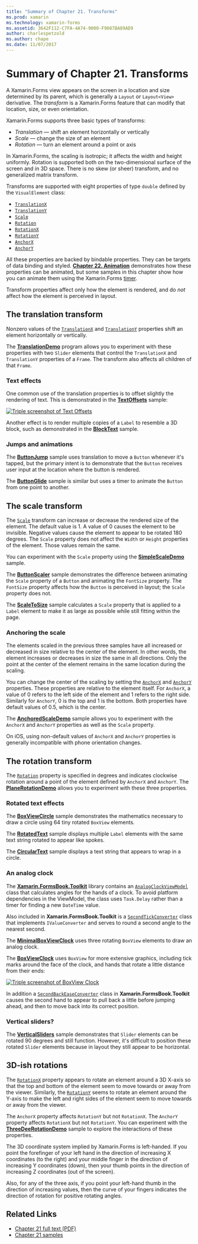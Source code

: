 ```yaml
---
title: "Summary of Chapter 21. Transforms"
ms.prod: xamarin
ms.technology: xamarin-forms
ms.assetid: 3642F112-C7FA-4A74-9000-F9087BA89AD9
author: charlespetzold
ms.author: chape
ms.date: 11/07/2017
---
```


# Summary of Chapter 21. Transforms

A Xamarin.Forms view appears on the screen in a location and size determined by its parent, which is generally a `Layout` or `Layout<View>` derivative. The *transform* is a Xamarin.Forms feature that can modify that location, size, or even orientation.

Xamarin.Forms supports three basic types of transforms:

- *Translation* &mdash; shift an element horizontally or vertically
- *Scale* &mdash; change the size of an element
- *Rotation* &mdash; turn an element around a point or axis

In Xamarin.Forms, the scaling is isotropic; it affects the width and height uniformly. Rotation is supported both on the two-dimensional surface of the screen and in 3D space. There is no skew (or sheer) transform, and no generalized matrix transform.

Transforms are supported with eight properties of type `double` defined by the `VisualElement` class:

- [`TranslationX`](https://developer.xamarin.com/api/property/Xamarin.Forms.VisualElement.TranslationX/)
- [`TranslationY`](https://developer.xamarin.com/api/property/Xamarin.Forms.VisualElement.TranslationY/)
- [`Scale`](https://developer.xamarin.com/api/property/Xamarin.Forms.VisualElement.Scale/)
- [`Rotation`](https://developer.xamarin.com/api/property/Xamarin.Forms.VisualElement.Rotation/)
- [`RotationX`](https://developer.xamarin.com/api/property/Xamarin.Forms.VisualElement.RotationX/)
- [`RotationY`](https://developer.xamarin.com/api/property/Xamarin.Forms.VisualElement.RotationY/)
- [`AnchorX`](https://developer.xamarin.com/api/property/Xamarin.Forms.VisualElement.AnchorX/)
- [`AnchorY`](https://developer.xamarin.com/api/property/Xamarin.Forms.VisualElement.AnchorY/)

All these properties are backed by bindable properties. They can be targets of data binding and styled. [**Chapter 22. Animation**](~/xamarin-forms/creating-mobile-apps-xamarin-forms/summaries/chapter22.md) demonstrates how these properties can be animated, but some samples in this chapter show how you can animate them using the Xamarin.Forms [timer](~/xamarin-forms/platform/device.md#Device_StartTimer).

Transform properties affect only how the element is rendered, and do *not* affect how the element is perceived in layout.

## The translation transform

Nonzero values of the [`TranslationX`](https://developer.xamarin.com/api/property/Xamarin.Forms.VisualElement.TranslationX/)
and [`TranslationY`](https://developer.xamarin.com/api/property/Xamarin.Forms.VisualElement.TranslationY/) properties shift an element horizontally or vertically.

The [**TranslationDemo**](https://github.com/xamarin/xamarin-forms-book-samples/tree/master/Chapter21/TranslationDemo) program allows you to experiment with these properties with two `Slider` elements that control the `TranslationX` and `TranslationY` properties of a `Frame`. The transform also affects all children of that `Frame`.

### Text effects

One common use of the translation properties is to offset slightly the rendering of text. This is demonstrated in the [**TextOffsets**](https://github.com/xamarin/xamarin-forms-book-samples/tree/master/Chapter21/TextOffsets) sample:

[![Triple screenshot of Text Offsets](images/ch21fg03-small.png "Text Offsets")](images/ch21fg03-large.png#lightbox "Text Offsets")

Another effect is to render multiple copies of a `Label` to resemble a 3D block, such as demonstrated in the [**BlockText**](https://github.com/xamarin/xamarin-forms-book-samples/tree/master/Chapter21/BlockText) sample.

### Jumps and animations

The
[**ButtonJump**](https://github.com/xamarin/xamarin-forms-book-samples/tree/master/Chapter21/ButtonJump) sample uses translation to move a `Button` whenever it's tapped, but the primary intent is to demonstrate that the `Button` receives user input at the location where the button is rendered.

The [**ButtonGlide**](https://github.com/xamarin/xamarin-forms-book-samples/tree/master/Chapter21/ButtonGlide) sample is similar but uses a timer to animate the `Button` from one point to another.

## The scale transform

The [`Scale`](https://developer.xamarin.com/api/property/Xamarin.Forms.VisualElement.Scale/) transform can increase or decrease the rendered size of the element. The default value is 1. A value of 0 causes the element to be invisible. Negative values cause the element to appear to be rotated 180 degrees. The `Scale` property does not affect the `Width` or `Height` properties of the element. Those values remain the same.

You can experiment with the `Scale` property using the [**SimpleScaleDemo**](https://github.com/xamarin/xamarin-forms-book-samples/tree/master/Chapter21/SimpleScaleDemo) sample.

The [**ButtonScaler**](https://github.com/xamarin/xamarin-forms-book-samples/tree/master/Chapter21/ButtonScaler) sample demonstrates the difference between animating the `Scale` property of a `Button` and animating the `FontSize` property. The `FontSize` property affects how the `Button` is perceived in layout; the `Scale` property does not.

The [**ScaleToSize**](https://github.com/xamarin/xamarin-forms-book-samples/tree/master/Chapter21/ScaleToSize) sample calculates a `Scale` property that is applied to a `Label` element to make it as large as possible while still fitting within the page.

### Anchoring the scale

The elements scaled in the previous three samples have all increased or decreased in size relative to the center of the element. In other words, the element increases or decreases in size the same in all directions. Only the point at the center of the element remains in the same location during the scaling.

You can change the center of the scaling by setting the [`AnchorX`](https://developer.xamarin.com/api/property/Xamarin.Forms.VisualElement.AnchorX/) and
[`AnchorY`](https://developer.xamarin.com/api/property/Xamarin.Forms.VisualElement.AnchorY/) properties. These properties are relative to the element itself. For `AnchorX`, a value of 0 refers to the left side of the element and 1 refers to the right side. Similarly for `AnchorY`, 0 is the top and 1 is the bottom. Both properties have default values of 0.5, which is the center.

The
[**AnchoredScaleDemo**](https://github.com/xamarin/xamarin-forms-book-samples/tree/master/Chapter21/AnchoredScaleDemo) sample allows you to experiment with the `AnchorX` and `AnchorY` properties as well as the `Scale` property.

On iOS, using non-default values of `AnchorX` and `AnchorY` properties is generally incompatible with phone orientation changes.

## The rotation transform

The [`Rotation`](https://developer.xamarin.com/api/property/Xamarin.Forms.VisualElement.Rotation/) property is specified in degrees and indicates clockwise rotation around a point of the element defined by `AnchorX` and `AnchorY`. The [**PlaneRotationDemo**](https://github.com/xamarin/xamarin-forms-book-samples/tree/master/Chapter21/PlaneRotationDemo) allows you to experiment with these three properties.

### Rotated text effects

The [**BoxViewCircle**](https://github.com/xamarin/xamarin-forms-book-samples/tree/master/Chapter21/BoxViewCircle) sample demonstrates the mathematics necessary to draw a circle using 64 tiny rotated `BoxView` elements.

The  [**RotatedText**](https://github.com/xamarin/xamarin-forms-book-samples/tree/master/Chapter21/RotatedText) sample displays multiple `Label` elements with the same text string rotated to appear like spokes.

The [**CircularText**](https://github.com/xamarin/xamarin-forms-book-samples/tree/master/Chapter21/CircularText) sample displays a text string that appears to wrap in a circle.

### An analog clock

The [**Xamarin.FormsBook.Toolkit**](https://github.com/xamarin/xamarin-forms-book-samples/tree/master/Libraries/Xamarin.FormsBook.Toolkit) library contains an [`AnalogClockViewModel`](https://github.com/xamarin/xamarin-forms-book-samples/blob/master/Libraries/Xamarin.FormsBook.Toolkit/Xamarin.FormsBook.Toolkit/AnalogClockViewModel.cs) class that calculates angles for the hands of a clock. To avoid platform dependencies in the ViewModel, the class uses `Task.Delay` rather than a timer for finding a new `DateTime` value.

Also included in **Xamarin.FormsBook.Toolkit** is a  [`SecondTickConverter`](https://github.com/xamarin/xamarin-forms-book-samples/blob/master/Libraries/Xamarin.FormsBook.Toolkit/Xamarin.FormsBook.Toolkit/SecondTickConverter.cs) class that implements `IValueConverter` and serves to round a second angle to the nearest second.

The [**MinimalBoxViewClock**](https://github.com/xamarin/xamarin-forms-book-samples/tree/master/Chapter21/MinimalBoxViewClock) uses three rotating `BoxView` elements to draw an analog clock.

The [**BoxViewClock**](https://github.com/xamarin/xamarin-forms-book-samples/tree/master/Chapter21/BoxViewClock) uses `BoxView` for more extensive graphics, including tick marks around the face of the clock, and hands that rotate a little distance from their ends:

[![Triple screenshot of BoxView Clock](images/ch21fg17-small.png "Analog Clock Face")](images/ch21fg17-large.png#lightbox "Analog Clock Face")

In addition a [`SecondBackEaseConverter`](https://github.com/xamarin/xamarin-forms-book-samples/blob/master/Libraries/Xamarin.FormsBook.Toolkit/Xamarin.FormsBook.Toolkit/SecondBackEaseConverter.cs) class in **Xamarin.FormsBook.Toolkit** causes the second hand to appear to pull back a little before jumping ahead, and then to move back into its correct position.

### Vertical sliders?

The [**VerticalSliders**](https://github.com/xamarin/xamarin-forms-book-samples/tree/master/Chapter21/VerticalSliders) sample demonstrates that `Slider` elements can be rotated 90 degrees and still function. However, it's difficult to position these rotated `Slider` elements because in layout they still appear to be horizontal.

## 3D-ish rotations

The [`RotationX`](https://developer.xamarin.com/api/property/Xamarin.Forms.VisualElement.RotationX/) property appears to rotate an element around a 3D X-axis so that the top and bottom of the element seem to move towards or away from the viewer. Similarly, the [`RotationY`](https://developer.xamarin.com/api/property/Xamarin.Forms.VisualElement.RotationY/) seems to rotate an element around the Y-axis to make the left and right sides of the element seem to move towards or away from the viewer.

The `AnchorX` property affects `RotationY` but not `RotationX`. The `AnchorY` property affects `RotationX` but not `RotationY`. You can experiment with the [**ThreeDeeRotationDemo**](https://github.com/xamarin/xamarin-forms-book-samples/tree/master/Chapter21/ThreeDeeRotationDemo) sample to explore the interactions of these properties.

The 3D coordinate system implied by Xamarin.Forms is left-handed. If you point the forefinger of your left hand in the direction of increasing X coordinates (to the right) and your middle finger in the direction of increasing Y coordinates (down), then your thumb points in the direction of increasing Z coordinates (out of the screen).

Also, for any of the three axis, if you point your left-hand thumb in the direction of increasing values, then the curve of your fingers indicates the direction of rotation for positive rotating angles.



## Related Links

- [Chapter 21 full text (PDF)](https://download.xamarin.com/developer/xamarin-forms-book/XamarinFormsBook-Ch21-Apr2016.pdf)
- [Chapter 21 samples](https://github.com/xamarin/xamarin-forms-book-samples/tree/master/Chapter21)
